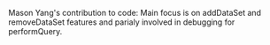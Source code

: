 Mason Yang's contribution to code: Main focus is on addDataSet and removeDataSet features and 
parialy involved in debugging for performQuery.
